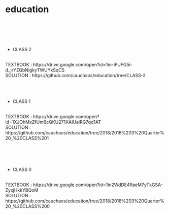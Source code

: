 # education
<br>
<br>
<br>
<br>

- CLASS 2
<br>
TEXTBOOK : https://drive.google.com/open?id=1m-iFUFG5i-d_jrYZQbNigkyTWUYxSqCS<br>
SOLUTION : https://github.com/cauchaos/education/tree/CLASS-2<br>
<br>
<br>
<br>

- CLASS 1
<br>
TEXTBOOK : https://drive.google.com/open?id=1XJOhMxZfUm6cQKU271XAIUaiRG7qd1AT<br>
SOLUTION : https://github.com/cauchaos/education/tree/2018/2018%203%20Quarter%20_%20CLASS%201<br>
<br>
<br>
<br>
<br>

- CLASS 0
<br>
TEXTBOOK : https://drive.google.com/open?id=1in2WdDE49aeM7yTkGSA-ZyxjHkkYBQoM<br>
SOLUTION : https://github.com/cauchaos/education/tree/2018/2018%203%20Quarter%20_%20CLASS%200
